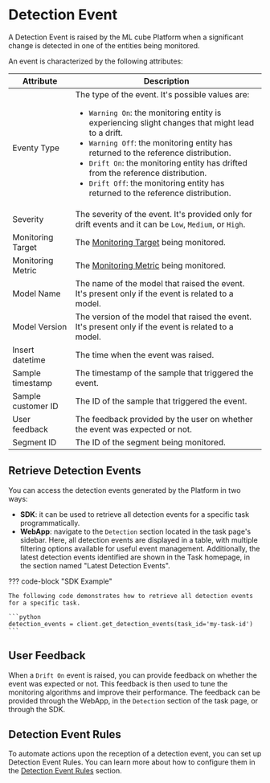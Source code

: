 # Detection Event

A Detection Event is raised by the ML cube Platform when a significant change is detected in one of the entities being monitored.

An event is characterized by the following attributes:

| Attribute          | Description                                                                                                                                                                                                                                                                                                                                                                                                                                                                 | 
|--------------------|-----------------------------------------------------------------------------------------------------------------------------------------------------------------------------------------------------------------------------------------------------------------------------------------------------------------------------------------------------------------------------------------------------------------------------------------------------------------------------|
| Eventy Type        | The type of the event. It's possible values are: <div class="nice-list"><ul><li> `Warning On`: the monitoring entity is experiencing slight changes that might lead to a drift.</li><li> `Warning Off`: the monitoring entity has returned to the reference distribution. </li><li> `Drift On`: the monitoring entity has drifted from the reference distribution.</li><li> `Drift Off`: the monitoring entity has returned to the reference distribution.</li> </ul></div> |
| Severity           | The severity of the event. It's provided only for drift events and it can be `Low`, `Medium`, or `High`.                                                                                                                                                                                                                                                                                                                                                                    |
| Monitoring Target  | The [Monitoring Target](index.md#monitoring-metrics) being monitored.                                                                                                                                                                                                                                                                                                                                                                                                       |
| Monitoring Metric  | The [Monitoring Metric](index.md#monitoring-metrics) being monitored.                                                                                                                                                                                                                                                                                                                                                                                                       |
| Model Name         | The name of the model that raised the event. It's present only if the event is related to a model.                                                                                                                                                                                                                                                                                                                                                                          |
| Model Version      | The version of the model that raised the event. It's present only if the event is related to a model.                                                                                                                                                                                                                                                                                                                                                                       |
| Insert datetime    | The time when the event was raised.                                                                                                                                                                                                                                                                                                                                                                                                                                         |
| Sample timestamp   | The timestamp of the sample that triggered the event.                                                                                                                                                                                                                                                                                                                                                                                                                       |
| Sample customer ID | The ID of the sample that triggered the event.                                                                                                                                                                                                                                                                                                                                                                                                                              |
| User feedback      | The feedback provided by the user on whether the event was expected or not.                                                                                                                                                                                                                                                                                                                                                                                                 |
| Segment ID         | The ID of the segment being monitored.                                                                                                                                                                                                                                                                                                                                                                                                                                      |


## Retrieve Detection Events

You can access the detection events generated by the Platform in two ways:

- **SDK**: it can be used to retrieve all detection events for a specific task programmatically.
- **WebApp**: navigate to the `Detection` section located in the task page's sidebar. Here, all detection events are displayed in a table, 
   with multiple filtering options available for useful event management. Additionally, the latest detection events identified are shown in the Task homepage,
   in the section named "Latest Detection Events".

??? code-block "SDK Example"

    The following code demonstrates how to retrieve all detection events for a specific task.

    ```python
    detection_events = client.get_detection_events(task_id='my-task-id')
    ```

## User Feedback

When a `Drift On` event is raised, you can provide feedback on whether the event was expected or not. This feedback is then used 
to tune the monitoring algorithms and improve their performance. The feedback can be provided through the WebApp, in the
`Detection` section of the task page, or through the SDK.


## Detection Event Rules

To automate actions upon the reception of a detection event, you can set up Detection Event Rules. 
You can learn more about how to configure them in the [Detection Event Rules] section.


[Monitoring]: index.md
[Detection Event Rules]: detection_event_rules.md
